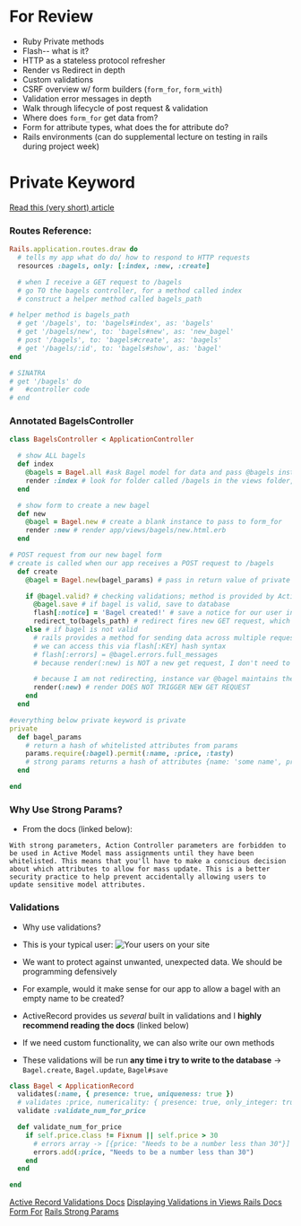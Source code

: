 # For Review

- Ruby Private methods
- Flash-- what is it?
- HTTP as a stateless protocol refresher
- Render vs Redirect in depth
- Custom validations
- CSRF overview w/ form builders (`form_for`, `form_with`)
- Validation error messages in depth
- Walk through lifecycle of post request & validation
- Where does `form_for` get data from?
- Form for attribute types, what does the for attribute do?
- Rails environments (can do supplemental lecture on testing in rails during project week)

# Private Keyword

[Read this (very short) article](http://ruby-for-beginners.rubymonstas.org/advanced/private_methods.html)

### Routes Reference:

```ruby
Rails.application.routes.draw do
  # tells my app what do do/ how to respond to HTTP requests
  resources :bagels, only: [:index, :new, :create]

  # when I receive a GET request to /bagels
  # go TO the bagels controller, for a method called index
  # construct a helper method called bagels_path

# helper method is bagels_path
  # get '/bagels', to: 'bagels#index', as: 'bagels'
  # get '/bagels/new', to: 'bagels#new', as: 'new_bagel'
  # post '/bagels', to: 'bagels#create', as: 'bagels'
  # get '/bagels/:id', to: 'bagels#show', as: 'bagel'
end

# SINATRA
# get '/bagels' do
#   #controller code
# end
```

### Annotated BagelsController

```ruby
class BagelsController < ApplicationController

  # show ALL bagels
  def index
    @bagels = Bagel.all #ask Bagel model for data and pass @bagels instance var to the view
    render :index # look for folder called /bagels in the views folder, then render the index.html.erb
  end

  # show form to create a new bagel
  def new
    @bagel = Bagel.new # create a blank instance to pass to form_for
    render :new # render app/views/bagels/new.html.erb
  end

# POST request from our new bagel form
# create is called when our app receives a POST request to /bagels
  def create
    @bagel = Bagel.new(bagel_params) # pass in return value of private bagel_params method, which is a hash of whitelisted attributes

    if @bagel.valid? # checking validations; method is provided by ActiveRecord
      @bagel.save # if bagel is valid, save to database
      flash[:notice] = 'Bagel created!' # save a notice for our user in the flash hash
      redirect_to(bagels_path) # redirect fires new GET request, which will hit the BagelsController#index
    else # if bagel is not valid
      # rails provides a method for sending data across multiple requests
      # we can access this via flash[:KEY] hash syntax
      # flash[:errors] = @bagel.errors.full_messages
      # because render(:new) is NOT a new get request, I don't need to send a flash along

      # because I am not redirecting, instance var @bagel maintains the attributes from the form
      render(:new) # render DOES NOT TRIGGER NEW GET REQUEST
    end
  end

#everything below private keyword is private
private
  def bagel_params
    # return a hash of whitelisted attributes from params
    params.require(:bagel).permit(:name, :price, :tasty)
    # strong params returns a hash of attributes {name: 'some name', price: 2, tasty: true}
  end

end
```

### Why Use Strong Params?

- From the docs (linked below):

```
With strong parameters, Action Controller parameters are forbidden to be used in Active Model mass assignments until they have been whitelisted. This means that you'll have to make a conscious decision about which attributes to allow for mass update. This is a better security practice to help prevent accidentally allowing users to update sensitive model attributes.
```

### Validations

- Why use validations?

- This is your typical user:
  ![Your users on your site](https://camo.githubusercontent.com/bd5a0e0355fa6a8c1f5478f197be5562a479d41a/68747470733a2f2f6d656469612e67697068792e636f6d2f6d656469612f5a665531314f44616e6c6f43412f67697068792e676966)

- We want to protect against unwanted, unexpected data. We should be programming defensively
- For example, would it make sense for our app to allow a bagel with an empty name to be created?

- ActiveRecord provides us _several_ built in validations and I **highly recommend reading the docs** (linked below)
- If we need custom functionality, we can also write our own methods
- These validations will be run **any time i try to write to the database** -> `Bagel.create`, `Bagel.update`, `Bagel#save`

```ruby
class Bagel < ApplicationRecord
  validates(:name, { presence: true, uniqueness: true })
  # validates :price, numericality: { presence: true, only_integer: true }
  validate :validate_num_for_price

  def validate_num_for_price
    if self.price.class != Fixnum || self.price > 30
      # errors array -> [{price: "Needs to be a number less than 30"}]
      errors.add(:price, "Needs to be a number less than 30")
    end
  end

end
```

[Active Record Validations Docs](http://guides.rubyonrails.org/active_record_validations.html)
[Displaying Validations in Views Rails Docs](http://guides.rubyonrails.org/active_record_validations.html#displaying-validation-errors-in-views)
[Form For](https://guides.rubyonrails.org/form_helpers.html#binding-a-form-to-an-object)
[Rails Strong Params](https://edgeguides.rubyonrails.org/action_controller_overview.html#strong-parameters)
